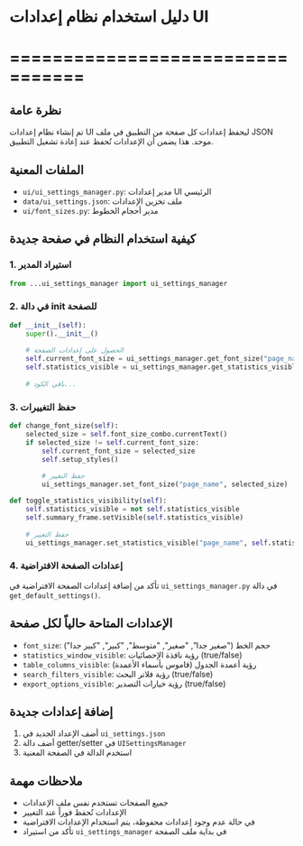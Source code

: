 # دليل استخدام نظام إعدادات UI
# =================================

## نظرة عامة
تم إنشاء نظام إعدادات UI ليحفظ إعدادات كل صفحة من التطبيق في ملف JSON موحد.
هذا يضمن أن الإعدادات تُحفظ عند إعادة تشغيل التطبيق.

## الملفات المعنية
- `ui/ui_settings_manager.py`: مدير إعدادات UI الرئيسي
- `data/ui_settings.json`: ملف تخزين الإعدادات
- `ui/font_sizes.py`: مدير أحجام الخطوط

## كيفية استخدام النظام في صفحة جديدة

### 1. استيراد المدير
```python
from ...ui_settings_manager import ui_settings_manager
```

### 2. في دالة __init__ للصفحة
```python
def __init__(self):
    super().__init__()
    
    # الحصول على إعدادات الصفحة
    self.current_font_size = ui_settings_manager.get_font_size("page_name")
    self.statistics_visible = ui_settings_manager.get_statistics_visible("page_name")
    
    # باقي الكود...
```

### 3. حفظ التغييرات
```python
def change_font_size(self):
    selected_size = self.font_size_combo.currentText()
    if selected_size != self.current_font_size:
        self.current_font_size = selected_size
        self.setup_styles()
        
        # حفظ التغيير
        ui_settings_manager.set_font_size("page_name", selected_size)

def toggle_statistics_visibility(self):
    self.statistics_visible = not self.statistics_visible
    self.summary_frame.setVisible(self.statistics_visible)
    
    # حفظ التغيير
    ui_settings_manager.set_statistics_visible("page_name", self.statistics_visible)
```

### 4. إعدادات الصفحة الافتراضية
تأكد من إضافة إعدادات الصفحة الافتراضية في `ui_settings_manager.py` في دالة `get_default_settings()`.

## الإعدادات المتاحة حالياً لكل صفحة
- `font_size`: حجم الخط ("صغير جدا", "صغير", "متوسط", "كبير", "كبير جدا")
- `statistics_window_visible`: رؤية نافذة الإحصائيات (true/false)
- `table_columns_visible`: رؤية أعمدة الجدول (قاموس بأسماء الأعمدة)
- `search_filters_visible`: رؤية فلاتر البحث (true/false)
- `export_options_visible`: رؤية خيارات التصدير (true/false)

## إضافة إعدادات جديدة
1. أضف الإعداد الجديد في `ui_settings.json`
2. أضف دالة getter/setter في `UISettingsManager`
3. استخدم الدالة في الصفحة المعنية

## ملاحظات مهمة
- جميع الصفحات تستخدم نفس ملف الإعدادات
- الإعدادات تُحفظ فوراً عند التغيير
- في حالة عدم وجود إعدادات محفوظة، يتم استخدام الإعدادات الافتراضية
- تأكد من استيراد `ui_settings_manager` في بداية ملف الصفحة
